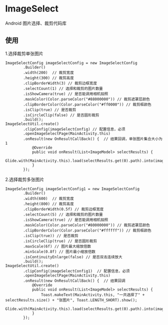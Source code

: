 # ImageSelect
Android 图片选择、裁剪代码库

## 使用
1.选择裁剪单张图片

    ImageSelectConfig imageSelectConfig = new ImageSelectConfig
            .Builder()
            .width(200)  // 裁剪宽度
            .height(300) // 裁剪高度
            .clipBorderWidth(3) // 裁剪边框宽度
            .selectCount(1) // 选择和裁剪的图片数量
            .isShowCamera(true) // 是否能调用相机拍照
            .maskColor(Color.parseColor("#88000000")) // 裁剪遮罩层颜色
            .clipBorderColor(Color.parseColor("#ff0000")) // 裁剪框颜色
            .isClip(true) // 是否裁剪
            .isCircleClip(false) // 是否圆形裁剪
            .build();
    ImageSelectUtil.create()
            .clipConfig(imageSelectConfig) // 配置信息，必须
            .openImageSelectPage(MainActivity.this)
            .onResult(new OnResultCallBack() {  // 结果回调，单张图片集合大小为1
                @Override
                public void onResult(List<ImageModel> selectResults) {
                    Glide.with(MainActivity.this).load(selectResults.get(0).path).into(imageView);
                }
            });
            
2.选择裁剪多张图片

    ImageSelectConfig imageSelectConfig1 = new ImageSelectConfig
            .Builder()
            .width(600)  // 裁剪宽度
            .height(800) // 裁剪高度
            .clipBorderWidth(0.5f) // 裁剪边框宽度
            .selectCount(5) // 选择和裁剪的图片数量
            .isShowCamera(true) // 是否能调用相机拍照
            .maskColor(Color.parseColor("#80000000")) // 裁剪遮罩层颜色
            .clipBorderColor(Color.parseColor("#ffffff")) // 裁剪框颜色
            .isClip(true)) // 是否裁剪
            .isCircleClip(true) // 是否圆形裁剪
            .maxScale(6f) // 图片最大缩放倍数
            .minScale(0.8f) // 图片最小缩放倍数
            .isContinuityEnlarge(false) // 是否双击连续放大
            .build();
    ImageSelectUtil.create()
            .clipConfig(imageSelectConfig1)  // 配置信息，必须
            .openImageSelectPage(MainActivity.this)
            .onResult(new OnResultCallBack() {  // 结果回调
                @Override
                public void onResult(List<ImageModel> selectResults) {
                    Toast.makeText(MainActivity.this, "一共选择了" + selectResults.size() + "张图片", Toast.LENGTH_SHORT).show();
                    Glide.with(MainActivity.this).load(selectResults.get(0).path).into(imageView);
                }
            });
